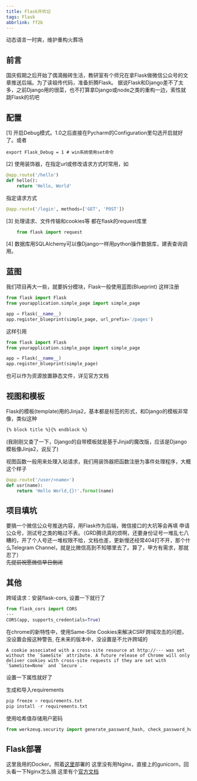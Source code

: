 ```yaml
---
title: Flask开坑记
tags: Flask
abbrlink: ff2b
---
```

动态语言一时爽，维护重构火葬场
<!--more-->
## 前言

国庆假期之后开始了偶滴搬砖生活，教研室有个师兄在拿Flask做微信公众号的文章推送后端。为了读祖传代码，准备折腾Flask。
据说Flask和Django差不了太多，之前Django用的很菜，也不打算拿Django或node之类的重构一边，索性就跳Flask的坑吧

## 配置

[1] 开启Debug模式。1.0之后直接在Pycharm的Configuration里勾选开启就好了。或者

    export Flask_Debug = 1 # win系统使用set命令

[2] 使用装饰器，在指定url或修改请求方式时常用，如

```python
@app.route('/hello')
def hello():
    return 'Hello, World'
```

指定请求方式

```python
@app.route('/login', methods=['GET', 'POST'])
```

[3] 处理请求、文件传输和cookies等
都在flask的request库里

```python
    from flask import request
```

[4] 数据库用SQLAlchemy可以像Django一样用python操作数据库，建表查询调用。

## 蓝图

我们项目再大一些，就要拆分模块，Flask一般使用蓝图(Blueprint)
这样注册

```python
from flask import Flask
from yourapplication.simple_page import simple_page

app = Flask(__name__)
app.register_blueprint(simple_page, url_prefix='/pages')
```

这样引用

```python
from flask import Flask
from yourapplication.simple_page import simple_page

app = Flask(__name__)
app.register_blueprint(simple_page)
```

也可以作为资源放置静态文件，详见官方文档

## 视图和模板

Flask的模板(template)用的Jinja2，基本都是标签的形式，和Django的模板非常像，类似这种

```html
{% block title %}{% endblock %}
```

(我刚刚又查了一下，Django的自带模板就是基于Jinja的魔改版，应该是Django模板像Jinja2，说反了)

视图函数一般用来处理入站请求，我们用装饰器把函数注册为事件处理程序，大概这个样子

```python
@app.route('/user/<name>')
def usr(name):
    return 'Hello World,{}!'.format(name)
```

## 项目填坑

要搞一个微信公众号推送内容，用Flask作为后端，微信接口的大坑等会再填
申请公众号，测试号之类的略过不表。（GRD腾讯真的烦啊，还要身份证号一堆乱七八糟的，开了个人号还一堆权限不给，文档也差，更新慢还经常404打不开，那个什么Telegram Channel，就是比微信高到不知哪里去了。算了，甲方有需求，那就忍了）  
~~先提前祝愿微信早日倒闭~~

## 其他

跨域请求：安装flask-cors, 设置一下就行了

```Python
from flask_cors import CORS
···
CORS(app, supports_credentials=True)
```

在chrome的新特性中，使用Same-Site Cookies来解决CSRF跨域攻击的问题，没设置会报这种警告, 在未来的版本中，没设置是不允许跨域的

```
A cookie associated with a cross-site resource at http://··· was set without the `SameSite` attribute. A future release of Chrome will only deliver cookies with cross-site requests if they are set with `SameSite=None` and `Secure`.
```

设置一下属性就好了

生成和导入requirements

```python
pip freeze > requirements.txt
pip install -r requirements.txt
```

使用哈希值存储用户密码

```python
from werkzeug.security import generate_password_hash, check_password_hash
```

## Flask部署

这里我用的Docker。照着[这里](https://zhuanlan.zhihu.com/p/78432719)部署的
这里没有用Nginx，直接上的gunicorn，回头看一下Nginx怎么搞
这里有个[官方文档](http://docs.gunicorn.org/en/stable/deploy.html)